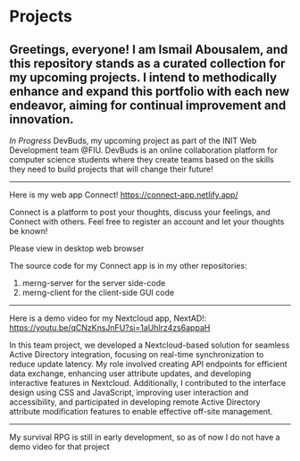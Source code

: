 # Projects

Greetings, everyone! I am Ismail Abousalem, and this repository stands as a curated collection for my upcoming projects. I intend to methodically enhance and expand this portfolio with each new endeavor, aiming for continual improvement and innovation.
------------------------------------------------------------------------------------------------------

*In Progress*
DevBuds, my upcoming project as part of the INIT Web Development team @FIU. DevBuds is an online collaboration platform for computer science students where they create teams based on the skills they need to build projects that will change their future!

------------------------------------------------------------------------------------------------------

Here is my web app Connect! https://connect-app.netlify.app/

Connect is a platform to post your thoughts, discuss your feelings, and Connect with others. Feel free to register an account and let your thoughts be known! 

Please view in desktop web browser

The source code for my Connect app is in my other repositories: 
1. merng-server for the server side-code
2. merng-client for the client-side GUI code
 
------------------------------------------------------------------------------------------------------

 
Here is a demo video for my Nextcloud app, NextAD!: https://youtu.be/qCNzKnsJnFU?si=1aUhlrz4zs6appaH

In this team project, we developed a Nextcloud-based solution for seamless Active Directory integration, focusing on real-time synchronization to reduce update latency. My role involved creating API endpoints for efficient data exchange, enhancing user attribute updates, and developing interactive features in Nextcloud. Additionally, I contributed to the interface design using CSS and JavaScript, improving user interaction and accessibility, and participated in developing remote Active Directory attribute modification features to enable effective off-site management.
 
------------------------------------------------------------------------------------------------------

 
My survival RPG is still in early development, so as of now I do not have a demo video for that project
